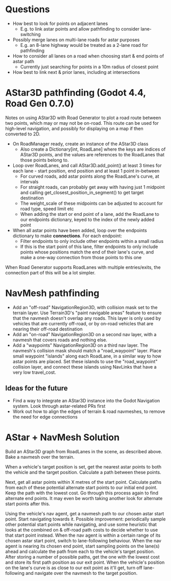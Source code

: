 # Questions

- How best to look for points on adjacent lanes
	- E.g. to link astar points and allow pathfinding to consider lane-switching
- Possibly merge lanes on multi-lane roads for astar purposes
	- E.g. an 8-lane highway would be treated as a 2-lane road for pathfinding
- How to consider all lanes on a road when choosing start & end points of astar path
	- Currently just searching for points in a 10m radius of closest point
- How best to link next & prior lanes, including at intersections


# AStar3D pathfinding (Godot 4.4, Road Gen 0.7.0)

Notes on using AStar3D with Road Generator to plot a road route between two points, which may or may not be on-road.
This route can be used for high-level navigation, and possibly for displaying on a map if then converted to 2D.

- On RoadManager ready, create an instance of the AStar3D class
	- Also create a Dictionary[int, RoadLane] where the keys are indices of AStar3D points, and the values are references to the RoadLanes that those points belong to.
- Loop over RoadLanes, and call AStar3D.add_point() at least 3 times for each lane - start position, end position and at least 1 point in-between
	- For curved roads, add astar points along the RoadLane's curve, at intervals
	- For straight roads, can probably get away with having just 1 midpoint and calling get_closest_position_in_segment() to get target destination
	- The weight_scale of these midpoints can be adjusted to account for road type, speed limit etc
	- When adding the start or end point of a lane, add the RoadLane to our endpoints dictionary, keyed to the index of the newly added point
- When all astar points have been added, loop over the endpoints dictionary to make **connections**. For each endpoint:
	- Filter endpoints to only include other endpoints within a small radius
	- If this is the start point of this lane, filter endpoints to only include points whose positions match the end of their lane's curve, and make a one-way connection from those points to this one

When Road Generator supports RoadLanes with multiple entries/exits, the connection part of this will be a lot simpler.


# NavMesh pathfinding

- Add an "off-road" NavigationRegion3D, with collision mask set to the terrain layer. Use Terrain3D's "paint navigable areas" feature to ensure that the navmesh doesn't overlap any roads. This layer is only used by vehicles that are currently off-road, or by on-road vehicles that are nearing their off-road destination
- Add an "on-road" NavigationRegion3D on a second nav layer, with a navmesh that covers roads and nothing else.
- Add a "waypoints" NavigationRegion3D on a third nav layer. The navmesh's collision mask should match a "road_waypoint" layer. Place small waypoint "islands" along each RoadLane, in a similar way to how astar points are placed. Set these islands to use the "road_waypoint" collision layer, and connect these islands using NavLinks that have a very low travel_cost.

## Ideas for the future

- Find a way to integrate an AStar3D instance into the Godot Navigation system. Look through astar-related PRs first
- Work out how to align the edges of terrain & road navmeshes, to remove the need for edge connections


# AStar + NavMesh Solution

Build an AStar3D graph from RoadLanes in the scene, as described above.
Bake a navmesh over the terrain.

When a vehicle's target position is set, get the nearest astar points to both the vehicle and the target position.
Calculate a path between these points.

Next, get all astar points within X metres of the start point.
Calculate paths from each of these potential alternate start points to our initial end point.
Keep the path with the lowest cost.
Go through this process again to find alternate end points.
It may even be worth taking another look for alternate start points after this.

Using the vehicle's nav agent, get a navmesh path to our chosen astar start point.
Start navigating towards it.
Possible improvement: periodically sample other potential start points while navigating, and use some heuristic that looks at the combined on & off-road path costs to decide whether to use that start point instead.
When the nav agent is within a certain range of its chosen astar start point, switch to lane-following behaviour.
When the nav agent is nearing its chosen end point, start sampling points on the lane(s) ahead and calculate the path from each to the vehicle's target position.
After storing a number of possible paths, get the one with the lowest cost and store its first path position as our exit point.
When the vehicle's position on the lane's curve is as close to our exit point as it'll get, turn off lane-following and navigate over the navmesh to the target position.
